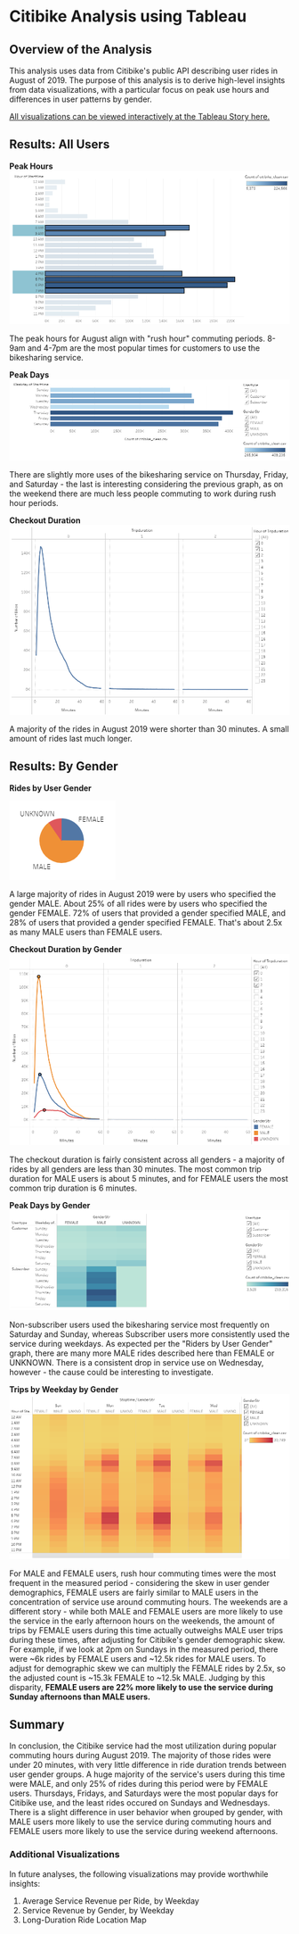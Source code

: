 # Citibike Analysis using Tableau
## Overview of the Analysis
This analysis uses data from Citibike's public API describing user rides in August of 2019. The purpose of this analysis is to derive high-level insights from data visualizations, with a particular focus on peak use hours and differences in user patterns by gender.  

[All visualizations can be viewed interactively at the Tableau Story here.](https://public.tableau.com/profile/frank.feder#!/vizhome/Challenge14FrankFeder/CitibikeAugust2019?publish=yes)

## Results: All Users 
**Peak Hours**
![](Resources/PeakHours.png)

The peak hours for August align with "rush hour" commuting periods. 8-9am and 4-7pm are the most popular times for customers to use the bikesharing service.

**Peak Days**
![](Resources/PeakDays.png)

There are slightly more uses of the bikesharing service on Thursday, Friday, and Saturday - the last is interesting considering the previous graph, as on the weekend there are much less people commuting to work during rush hour periods. 

**Checkout Duration**
![](Resources/CheckoutDuration.png)

A majority of the rides in August 2019 were shorter than 30 minutes. A small amount of rides last much longer.

## Results: By Gender
**Rides by User Gender**

![](Resources/RidesByUserGender.png)

A large majority of rides in August 2019 were by users who specified the gender MALE. About 25% of all rides were by users who specified the gender FEMALE. 72% of users that provided a gender specified MALE, and 28% of users that provided a gender specified FEMALE. That's about 2.5x as many MALE users than FEMALE users.

**Checkout Duration by Gender**
![](Resources/CheckoutDurationByGender.png)

The checkout duration is fairly consistent across all genders - a majority of rides by all genders are less than 30 minutes. The most common trip duration for MALE users is about 5 minutes, and for FEMALE users the most common trip duration is 6 minutes. 

**Peak Days by Gender**
![](Resources/PeakDaysByGender.png)

Non-subscriber users used the bikesharing service most frequently on Saturday and Sunday, whereas Subscriber users more consistently used the service during weekdays. As expected per the "Riders by User Gender" graph, there are many more MALE rides described here than FEMALE or UNKNOWN. There is a consistent drop in service use on Wednesday, however - the cause could be interesting to investigate.

**Trips by Weekday by Gender**
![](Resources/TripsByWeekdayByGender.png)

For MALE and FEMALE users, rush hour commuting times were the most frequent in the measured period - considering the skew in user gender demographics, FEMALE users are fairly similar to MALE users in the concentration of service use around commuting hours. The weekends are a different story - while both MALE and FEMALE users are more likely to use the service in the early afternoon hours on the weekends, the amount of trips by FEMALE users during this time actually outweighs MALE user trips during these times, after adjusting for Citibike's gender demographic skew. For example, if we look at 2pm on Sundays in the measured period, there were ~6k rides by FEMALE users and ~12.5k rides for MALE users. To adjust for demographic skew we can multiply the FEMALE rides by 2.5x, so the adjusted count is ~15.3k FEMALE to ~12.5k MALE. Judging by this disparity, **FEMALE users are 22% more likely to use the service during Sunday afternoons than MALE users.**



## Summary
In conclusion, the Citibike service had the most utilization during popular commuting hours during August 2019. The majority of those rides were under 20 minutes, with very little difference in ride duration trends between user gender groups. A huge majority of the service's users during this time were MALE, and only 25% of rides during this period were by FEMALE users. Thursdays, Fridays, and Saturdays were the most popular days for Citibike use, and the least rides occured on Sundays and Wednesdays. There is a slight difference in user behavior when grouped by gender, with MALE users more likely to use the service during commuting hours and FEMALE users more likely to use the service during weekend afternoons.

### Additional Visualizations
In future analyses, the following visualizations may provide worthwhile insights:
1. Average Service Revenue per Ride, by Weekday 
2. Service Revenue by Gender, by Weekday
3. Long-Duration Ride Location Map